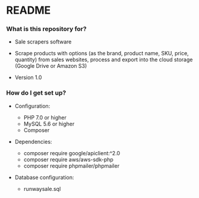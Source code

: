 # README #

### What is this repository for? ###

* Sale scrapers software

* Scrape products with options (as the brand, product name, SKU, price, quantity) from sales websites, process and export into the cloud storage (Google Drive or Amazon S3)

* Version 1.0

### How do I get set up? ###

* Configuration:
    * PHP 7.0 or higher
    * MySQL 5.6 or higher
    * Composer
    
* Dependencies: 
    * composer require google/apiclient:^2.0
    * composer require aws/aws-sdk-php
	* composer require phpmailer/phpmailer

* Database configuration:
    * runwaysale.sql
